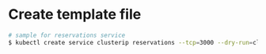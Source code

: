 # Create template file
```bash
# sample for reservations service
$ kubectl create service clusterip reservations --tcp=3000 --dry-run=client -o yaml > service.yaml
```